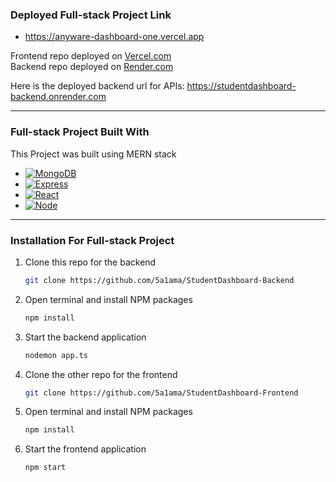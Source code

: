 [Express.js]: https://img.shields.io/badge/Express.js-404D59?style=for-the-badge&logo=express&logoColor=white
[Express-url]: https://expressjs.com/
[Node-url]: https://nodejs.org/
[Node.js]: https://img.shields.io/badge/node.js-8-brightgreen.svg
[React-url]: https://reactjs.org/
[React.js]: https://img.shields.io/badge/React-20232A?style=for-the-badge&logo=react&logoColor=61DAFB
[MongoDB-url]: https://www.mongodb.com/
[MongoDB]: https://img.shields.io/badge/MongoDB-47A248?style=for-the-badge&logo=mongodb&logoColor=white
[MongoDB-url]: https://www.mongodb.com/

### Deployed Full-stack Project Link

- https://anyware-dashboard-one.vercel.app

Frontend repo deployed on [Vercel.com](https://vercel.com/)
<br/>
Backend repo deployed on [Render.com](https://render.com/)

Here is the deployed backend url for APIs: https://studentdashboard-backend.onrender.com

---

### Full-stack Project Built With

This Project was built using MERN stack

* [![MongoDB][MongoDB]][MongoDB-url]
* [![Express][Express.js]][Express-url]
* [![React][React.js]][React-url]
* [![Node][Node.js]][Node-url]

---

### Installation For Full-stack Project

1. Clone this repo for the backend
   ```sh
   git clone https://github.com/5a1ama/StudentDashboard-Backend
   ```
2. Open terminal and install NPM packages
   ```sh
   npm install 
   ```
3. Start the backend application 
   ```sh
   nodemon app.ts
   ```
4. Clone the other repo for the frontend
   ```sh
   git clone https://github.com/5a1ama/StudentDashboard-Frontend
   ```
5. Open terminal and install NPM packages
   ```sh
   npm install 
   ```
6. Start the frontend application
   ```sh
   npm start 
   ```
